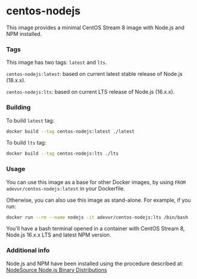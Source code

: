 # centos-nodejs
This image provides a minimal CentOS Stream 8 image with Node.js and NPM installed.

### Tags
This image has two tags: `latest` and `lts`.

`centos-nodejs:latest`: based on current latest stable release of Node.js (18.x.x).

`centos-nodejs:lts`: based on current LTS release of Node.js (16.x.x).

### Building
To build `latest` tag:
```sh
docker build --tag centos-nodejs:latest ./latest
```
To build `lts` tag:
```sh
docker build --tag centos-nodejs:lts ./lts
```

### Usage
You can use this image as a base for other Docker images, by using `FROM adevur/centos-nodejs:latest` in your Dockerfile.

Otherwise, you can also use this image as stand-alone. For example, if you run:
```sh
docker run --rm --name nodejs -it adevur/centos-nodejs:lts /bin/bash
```
You'll have a bash terminal opened in a container with CentOS Stream 8, Node.js 16.x.x LTS and latest NPM version.

### Additional info
Node.js and NPM have been installed using the procedure described at: [NodeSource Node.js Binary Distributions](https://github.com/nodesource/distributions#rpm)
